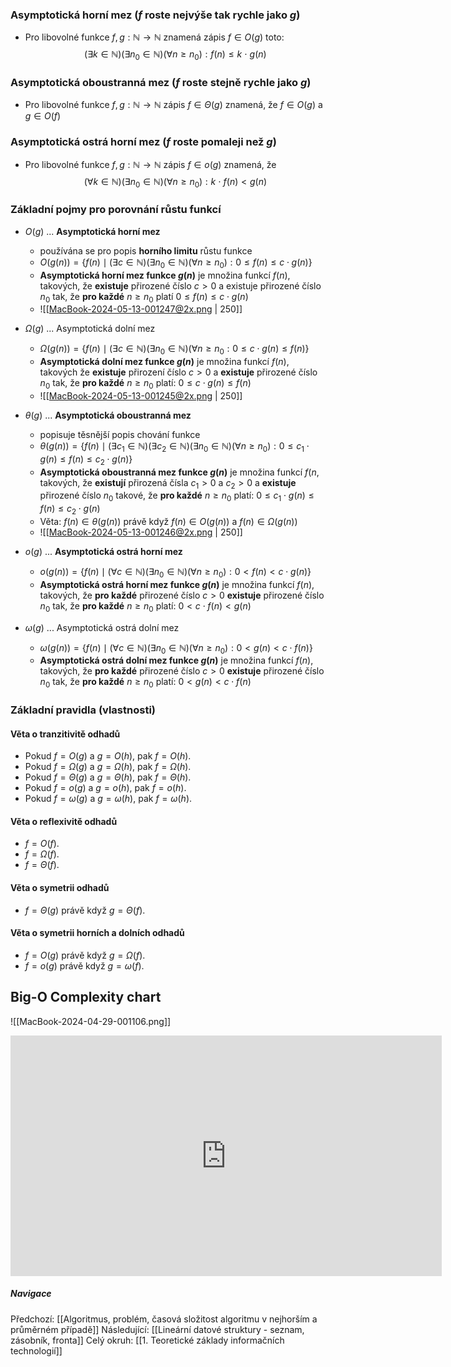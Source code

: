 ### Asymptotická horní mez ($f$ roste nejvýše tak rychle jako $g$)
- Pro libovolné funkce $f, g: \mathbb{N} \rightarrow \mathbb{N}$ znamená zápis $f \in O(g)$ toto:
  $$(\exists k \in \mathbb{N})(\exists n_{0} \in \mathbb{N})(\forall n \geq n_{0}):f(n) \leq k \ \cdot \ g(n)$$

### Asymptotická oboustranná mez ($f$ roste stejně rychle jako $g$)
- Pro libovolné funkce $f, g: \mathbb{N} \rightarrow \mathbb{N}$ zápis $f \in \Theta(g)$ znamená, že $f \in O(g)$ a $g \in O(f)$

### Asymptotická ostrá horní mez ($f$ roste pomaleji než $g$)
- Pro libovolné funkce $f, g: \mathbb{N} \rightarrow \mathbb{N}$ zápis $f \in o(g)$ znamená, že 
  $$(\forall k \in \mathbb{N})(\exists n_{0} \in \mathbb{N})(\forall n \geq n_{0}):k \ \cdot \ f(n) < g(n)$$

### Základní pojmy pro porovnání růstu funkcí
- $O(g)$ ... **Asymptotická horní mez**
	- používána se pro popis **horního limitu** růstu funkce
	- $O(g(n)) = \{ f(n) \mid (\exists c \in \mathbb{N}) (\exists n_{0} \in \mathbb{N})(\forall n \geq n_{0}): 0 \leq f(n) \leq c \cdot g(n)\}$ 
	- **Asymptotická horní mez funkce $g(n)$** je množina funkcí $f(n)$, takových, že **existuje** přirozené číslo $c > 0$ a existuje přirozené číslo $n_{0}$ tak, že **pro každé** $n \geq n_{0}$ platí $0 \leq f(n) \leq c \cdot g(n)$
	- ![[MacBook-2024-05-13-001247@2x.png | 250]]

- $\Omega(g)$ ... Asymptotická dolní mez
	- $\Omega (g(n)) = \{ f(n) \mid (\exists c \in \mathbb{N})(\exists n_{0} \in \mathbb{N})(\forall n \geq n_{0}: 0 \leq c \cdot g(n) \leq f(n) \}$
	- **Asymptotická dolní mez funkce $g(n)$** je množina funkcí $f(n)$, takových že **existuje** přirození číslo $c > 0$ a **existuje** přirozené číslo $n_{0}$ tak, že **pro každé** $n \geq n_{0}$ platí: $0 \leq c \cdot g(n) \leq f(n)$
	- ![[MacBook-2024-05-13-001245@2x.png | 250]]

- $\theta (g)$ ... **Asymptotická oboustranná mez**
	- popisuje těsnější popis chování funkce
	- $\theta (g(n)) = \{f(n) \mid (\exists c_{1} \in \mathbb{N})(\exists c_{2} \in \mathbb{N})(\exists n_{0} \in \mathbb{N})(\forall n \geq n_{0}): 0 \leq c_{1} \cdot g(n) \leq f(n) \leq c_{2} \cdot g(n)\}$
	- **Asymptotická oboustranná mez funkce $g(n)$** je množina funkcí $f(n$, takových, že **existují** přirozená čísla $c_{1} > 0$ a $c_{2} > 0$ a **existuje** přirozené číslo $n_{0}$ takové, že **pro každé** $n \geq n_{0}$ platí: $0 \leq c_{1} \cdot g(n) \leq f(n) \leq c_{2} \cdot g(n)$
	- Věta: $f(n) \in \theta (g(n))$ právě když $f(n) \in O(g(n))$ a $f(n) \in \Omega (g(n))$
	- ![[MacBook-2024-05-13-001246@2x.png | 250]]

- $o(g)$ ... **Asymptotická ostrá horní mez**
	- $o(g(n)) = \{ f(n) \mid (\forall c \in \mathbb{N})(\exists n_{0} \in \mathbb{N})(\forall n \geq n_{0}): 0 <f(n) < c \cdot g(n) \}$
	- **Asymptotická ostrá horní mez funkce $g(n)$** je množina funkcí $f(n)$, takových, že **pro každé** přirozené číslo $c > 0$ **existuje** přirozené číslo $n_{0}$ tak, že **pro každé** $n \geq n_{0}$ platí: $0 < c \cdot f(n) < g(n)$

- $\omega (g)$ ... Asymptotická ostrá dolní mez
	- $\omega (g(n)) = \{ f(n) \mid (\forall c \in \mathbb{N})(\exists n_{0} \in \mathbb{N})(\forall n \geq n_{0}): 0 < g(n) < c \cdot f(n) \}$
	- **Asymptotická ostrá dolní mez funkce $g(n)$** je množina funkcí $f(n)$, takových, že **pro každé** přirozené číslo $c > 0$ **existuje** přirozené číslo $n_{0}$ tak, že **pro každé** $n \geq n_{0}$ platí: $0 < g(n) < c \cdot f(n)$

### Základní pravidla (vlastnosti)
#### Věta o tranzitivitě odhadů
- Pokud $f = O(g)$ a $g = O(h)$, pak $f = O(h)$.
- Pokud $f = \Omega (g)$ a $g = \Omega (h)$, pak $f = \Omega (h)$.
- Pokud $f = \Theta (g)$ a $g = \Theta (h)$, pak $f = \Theta (h)$.
- Pokud $f = o(g)$ a $g = o(h)$, pak $f = o(h)$.
- Pokud $f = \omega (g)$ a $g = \omega (h)$, pak $f = \omega (h)$.

#### Věta o reflexivitě odhadů
- $f = O(f)$.
- $f = \Omega (f)$.
- $f = \Theta (f)$.

#### Věta o symetrii odhadů
- $f = \Theta (g)$ právě když $g = \Theta (f)$.

#### Věta o symetrii horních a dolních odhadů
- $f = O(g)$ právě když $g = \Omega (f)$.
- $f = o(g)$ právě když $g = \omega (f)$.

## Big-O Complexity chart
![[MacBook-2024-04-29-001106.png]]

<iframe width="690" height="385" src="https://www.youtube.com/embed/__vX2sjlpXU?si=E-RiU8rWlfMJvZvC" title="YouTube video player" frameborder="0" allow="accelerometer; autoplay; clipboard-write; encrypted-media; gyroscope; picture-in-picture; web-share" referrerpolicy="strict-origin-when-cross-origin" allowfullscreen></iframe>

##### Navigace
Předchozí:  [[Algoritmus, problém, časová složitost algoritmu v nejhorším a průměrném případě]]
Následující: [[Lineární datové struktury - seznam, zásobník, fronta]]
Celý okruh: [[1. Teoretické základy informačních technologií]]